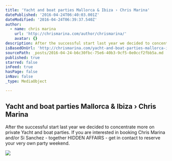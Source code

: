 ```yaml
---
title: 'Yacht and boat parties Mallorca & Ibiza › Chris Marina'
datePublished: '2016-04-24T06:40:03.001Z'
dateModified: '2016-04-24T06:39:37.540Z'
author:
  - name: chris marina
    url: 'http://chrismarina.com/author/chrismarina/'
    avatar: {}
description: After the successful start last year we decided to concentrate more on private Yacht and boat parties. If you are interested in booking Chris Marina and/or Si Sanchez - together HIDDEN AFFAIRS - get in contact to reserve your very own party weekend.
isBasedOnUrl: 'http://chrismarina.com/yacht-and-boat-parties-mallorca-ibiza/'
sourcePath: _posts/2016-04-24-b6c30fbc-75e6-40b3-9cf5-0e0ccf2fbb5a.md
published: true
starred: false
inFeed: true
hasPage: false
inNav: false
_type: MediaObject

---
```

<article style=""><h1>Yacht and boat parties Mallorca &amp; Ibiza › Chris Marina</h1><p>After the successful start last year we decided to concentrate more on private Yacht and boat parties. If you are interested in booking Chris Marina and/or Si Sanchez - together HIDDEN AFFAIRS - get in contact to reserve your very own party weekend.</p><img src="http://i1.wp.com/chrismarina.com/wp-content/uploads/2016/04/yacht-party-singapore.jpg?fit=1024%2C768" /></article>